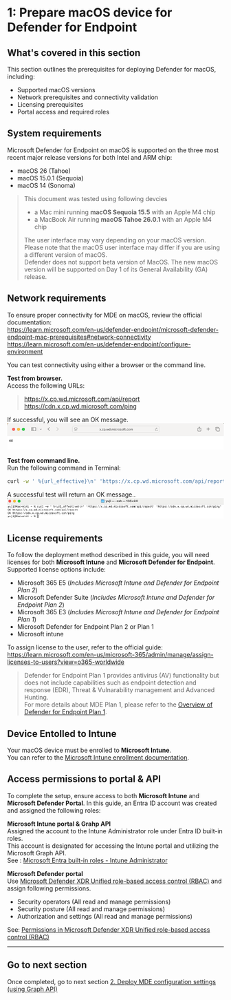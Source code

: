 # 1: Prepare macOS device for Defender for Endpoint

## What's covered in this section
This section outlines the prerequisites for deploying Defender for macOS, including:
- Supported macOS versions
- Network prerequisites and connectivity validation
- Licensing prerequisites
- Portal access and required roles

## System requirements
Microsoft Defender for Endpoint on macOS is supported on the three most recent major release versions for both Intel and ARM chip:
- macOS 26 (Tahoe)
- macOS 15.0.1 (Sequoia)
- macOS 14 (Sonoma)
  
> This document was tested using following devcies  
> - a Mac mini running **macOS Sequoia 15.5** with an Apple M4 chip
> - a MacBook Air running **macOS Tahoe 26.0.1** with an Apple M4 chip
> 
> The user interface may vary depending on your macOS version. Please note that the macOS user interface may differ if you are using a different version of macOS.  
> Defender does not support beta version of MacOS. The new macOS version will be supported on Day 1 of its General Availability (GA) release.

## Network requirements
To ensure proper connectivity for MDE on macOS, review the official documentation:  
 https://learn.microsoft.com/en-us/defender-endpoint/microsoft-defender-endpoint-mac-prerequisites#network-connectivity  
 https://learn.microsoft.com/en-us/defender-endpoint/configure-environment  
 
You can test connectivity using either a browser or the command line.

**Test from browser.**  
Access the following URLs:
>  https://x.cp.wd.microsoft.com/api/report  
>  https://cdn.x.cp.wd.microsoft.com/ping

If successful, you will see an OK message.
![image alt](https://github.com/yujiaoMSFT/Microsoft-Defender-For-Endpoint/blob/475f6b6767a0e4b75a419374000bceb22b81872c/Images/macOS/NetworkAccessTest-Browser.png)

**Test from command line.**  
Run the following command in Terminal:

 ```sh
curl -w ' %{url_effective}\n' 'https://x.cp.wd.microsoft.com/api/report' 'https://cdn.x.cp.wd.microsoft.com/ping'
 ```
A successful test will return an OK message..
![image alt](https://github.com/yujiaoMSFT/Microsoft-Defender-For-Endpoint/blob/640d73e0452a31e36b7e39a3d048a10d71a25f59/Images/macOS/NetworkAccessTest-Terminal.png)

## License requirements
To follow the deployment method described in this guide, you will need licenses for both **Microsoft Intune** and **Microsoft Defender for Endpoint**.
Supported license options include:
- Microsoft 365 E5 (*Includes Microsoft Intune and Defender for Endpoint Plan 2*)
- Microsoft Defender Suite (*Includes Microsoft Intune and Defender for Endpoint Plan 2*)
- Microsoft 365 E3 (*Includes Microsoft Intune and Defender for Endpoint Plan 1*)
- Microsoft Defender for Endpoint Plan 2 or Plan 1
- Microsoft intune 

To assign license to the user, refer to the official guide:  
https://learn.microsoft.com/en-us/microsoft-365/admin/manage/assign-licenses-to-users?view=o365-worldwide

> Defender for Endpoint Plan 1 provides antivirus (AV) functionality but does not include capabilities such as endpoint detection and response (EDR), Threat & Vulnarability management and Advanced Hunting.  
> For more details about MDE Plan 1, please refer to the [Overview of Defender for Endpoint Plan 1](https://learn.microsoft.com/en-us/defender-endpoint/defender-endpoint-plan-1).

## Device Entolled to Intune
Your macOS device must be enrolled to **Microsoft Intune**.  
You can refer to the [Microsoft Intune enrollment documentation](https://learn.microsoft.com/en-us/intune/intune-service/enrollment/macos-enroll).


## Access permissions to portal & API
To complete the setup, ensure access to both **Microsoft Intune** and **Microsoft Defender Portal**.
In this guide, an Entra ID account was created and assigned the following roles:

**Microsoft Intune portal & Grahp API**  
Assigned the account to the Intune Administrator role under Entra ID built-in roles.  
This account is designated for accessing the Intune portal and utilizing the Microsoft Graph API.  
See : [Microsoft Entra built-in roles - Intune Administrator](https://learn.microsoft.com/en-us/entra/identity/role-based-access-control/permissions-reference#intune-administrator)

**Microsoft Defender portal**  
Use [Microsoft Defender XDR Unified role-based access control (RBAC)](https://learn.microsoft.com/en-us/defender-xdr/manage-rbac) and assign following permissions.  
-  Security operators (All read and manage permissions)
-  Security posture  (All read and manage permissions)
-  Authorization and settings (All read and manage permissions)

See: [Permissions in Microsoft Defender XDR Unified role-based access control (RBAC)](https://learn.microsoft.com/en-us/defender-xdr/custom-permissions-details)

***
## Go to next section
Once completed, go to next section [2. Deploy MDE configuration settings (using Graph API)](https://github.com/yujiaoMSFT/Microsoft-Defender-For-Endpoint/blob/main/macOS/Deploy-MDE-macOS-with-Intune/2_Deploy_MDE_Configuration_Files.md)

